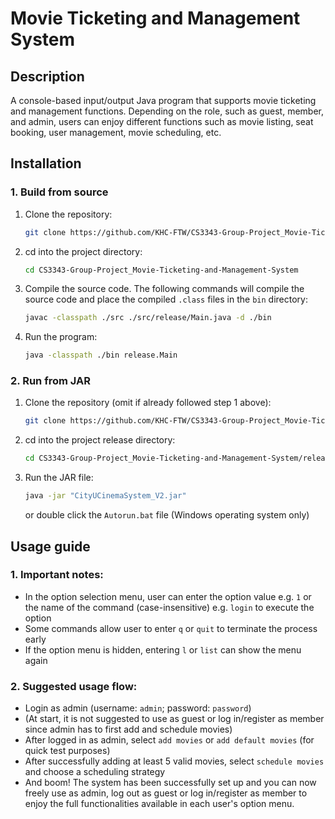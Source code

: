 
# Movie Ticketing and Management System

## Description
A console-based input/output Java program that supports movie ticketing and management functions. Depending on the role, such as guest, member, and admin, users can enjoy different functions such as movie listing, seat booking, user management, movie scheduling, etc.

## Installation

### 1. Build from source

1. Clone the repository:
   ```sh
   git clone https://github.com/KHC-FTW/CS3343-Group-Project_Movie-Ticketing-and-Management-System.git
   ```

2. cd into the project directory:
   ```sh
   cd CS3343-Group-Project_Movie-Ticketing-and-Management-System
   ```

3. Compile the source code. The following commands will compile the source code and place the compiled `.class` files in the `bin` directory:
   ```sh
   javac -classpath ./src ./src/release/Main.java -d ./bin
   ```

4. Run the program:
   ```sh
   java -classpath ./bin release.Main
   ```

### 2. Run from JAR

1. Clone the repository (omit if already followed step 1 above):
   ```sh
   git clone https://github.com/KHC-FTW/CS3343-Group-Project_Movie-Ticketing-and-Management-System.git
   ```

2. cd into the project release directory:
   ```sh
   cd CS3343-Group-Project_Movie-Ticketing-and-Management-System/release
   ```

3. Run the JAR file:
   ```sh
   java -jar "CityUCinemaSystem_V2.jar"
   ```
   or double click the `Autorun.bat` file (Windows operating system only)

## Usage guide

### 1. Important notes:
- In the option selection menu, user can enter the option value e.g. `1` or the name of the command (case-insensitive) e.g. `login` to execute the option
- Some commands allow user to enter `q` or `quit` to terminate the process early
- If the option menu is hidden, entering `l` or `list` can show the menu again

### 2. Suggested usage flow:
- Login as admin (username: `admin`; password: `password`)
- (At start, it is not suggested to use as guest or log in/register as member since admin has to first add and schedule movies)
- After logged in as admin, select `add movies` or `add default movies` (for quick test purposes)
- After successfully adding at least 5 valid movies, select `schedule movies` and choose a scheduling strategy
- And boom! The system has been successfully set up and you can now freely use as admin, log out as guest or log in/register as member to enjoy the full functionalities available in each user's option menu.
